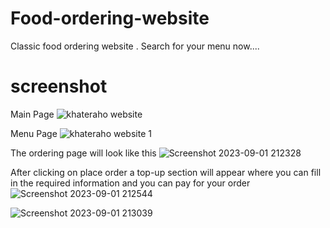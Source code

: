 # Food-ordering-website
Classic food ordering website . Search for your menu now....



# screenshot
Main Page 
![khateraho website](https://github.com/kartik432/Food-ordering-website/assets/80540292/fca60a5b-2444-4c25-99bf-9d63d8d3df99)

Menu Page
![khateraho website 1](https://github.com/kartik432/Food-ordering-website/assets/80540292/b4aefc59-463d-41e1-ba5f-a1eda8bba76a)

The ordering page will look like this
![Screenshot 2023-09-01 212328](https://github.com/kartik432/Food-ordering-website/assets/80540292/344040e7-a94d-4b01-a73d-557457b4ed2b)

After clicking on place order a top-up section will appear where you can fill in the required information and you can pay for your order
![Screenshot 2023-09-01 212544](https://github.com/kartik432/Food-ordering-website/assets/80540292/d47b91a7-d249-4ba6-a65f-211daed31991)

![Screenshot 2023-09-01 213039](https://github.com/kartik432/Food-ordering-website/assets/80540292/53f979ef-1d7b-42b1-8b6b-456c39b399c3)


